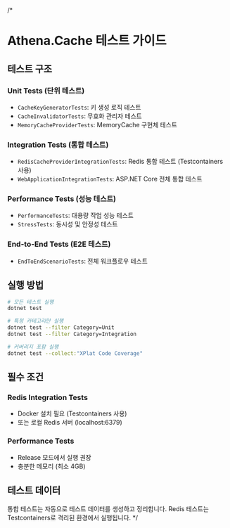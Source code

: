 ﻿/*
   # Athena.Cache 테스트 가이드
   
   ## 테스트 구조
   
   ### Unit Tests (단위 테스트)
   - `CacheKeyGeneratorTests`: 키 생성 로직 테스트
   - `CacheInvalidatorTests`: 무효화 관리자 테스트  
   - `MemoryCacheProviderTests`: MemoryCache 구현체 테스트
   
   ### Integration Tests (통합 테스트)
   - `RedisCacheProviderIntegrationTests`: Redis 통합 테스트 (Testcontainers 사용)
   - `WebApplicationIntegrationTests`: ASP.NET Core 전체 통합 테스트
   
   ### Performance Tests (성능 테스트)
   - `PerformanceTests`: 대용량 작업 성능 테스트
   - `StressTests`: 동시성 및 안정성 테스트
   
   ### End-to-End Tests (E2E 테스트)
   - `EndToEndScenarioTests`: 전체 워크플로우 테스트
   
   ## 실행 방법
   
   ```bash
   # 모든 테스트 실행
   dotnet test
   
   # 특정 카테고리만 실행
   dotnet test --filter Category=Unit
   dotnet test --filter Category=Integration
   
   # 커버리지 포함 실행
   dotnet test --collect:"XPlat Code Coverage"
   ```
   
   ## 필수 조건
   
   ### Redis Integration Tests
   - Docker 설치 필요 (Testcontainers 사용)
   - 또는 로컬 Redis 서버 (localhost:6379)
   
   ### Performance Tests  
   - Release 모드에서 실행 권장
   - 충분한 메모리 (최소 4GB)
   
   ## 테스트 데이터
   
   통합 테스트는 자동으로 테스트 데이터를 생성하고 정리합니다.
   Redis 테스트는 Testcontainers로 격리된 환경에서 실행됩니다.
*/